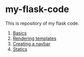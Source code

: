 # my-flask-code
This is repository of my flask code.
1. [Basics](./basic/)
2. [Rendering templates](./templates/)
3. [Creating a navbar](./navbar)
4. [Statics](./staticfiles)
